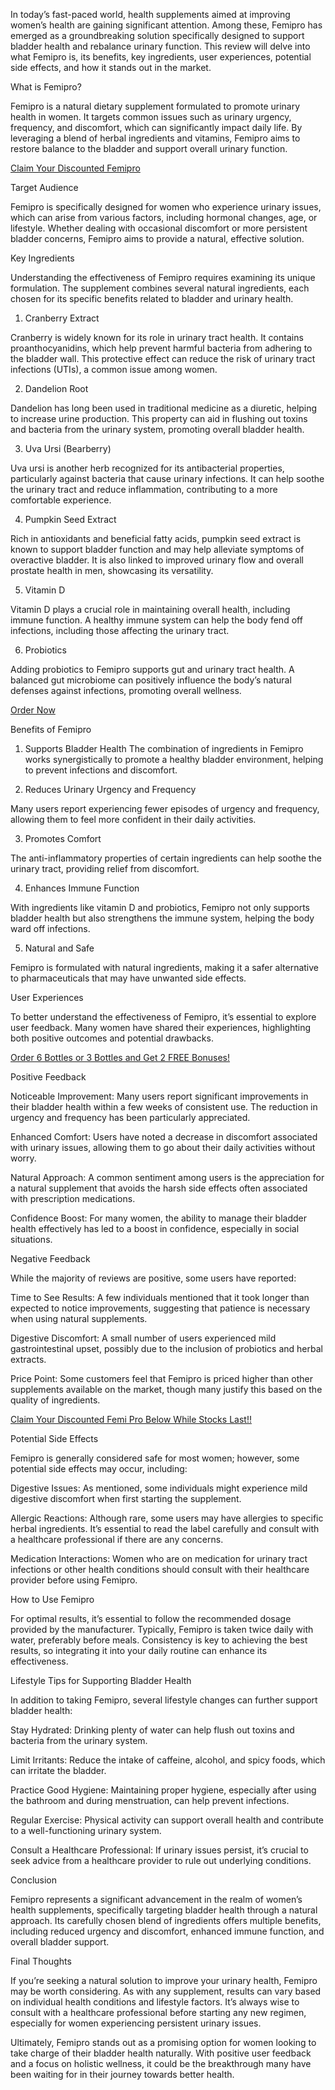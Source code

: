 In today’s fast-paced world, health supplements aimed at improving women’s health are gaining significant attention. Among these, Femipro has emerged as a groundbreaking solution specifically designed to support bladder health and rebalance urinary function. This review will delve into what Femipro is, its benefits, key ingredients, user experiences, potential side effects, and how it stands out in the market.

What is Femipro?

Femipro is a natural dietary supplement formulated to promote urinary health in women. It targets common issues such as urinary urgency, frequency, and discomfort, which can significantly impact daily life. By leveraging a blend of herbal ingredients and vitamins, Femipro aims to restore balance to the bladder and support overall urinary function.

<a href="https://thefemipro.com/index.php?aff_id=451">Claim Your Discounted Femipro</a>

Target Audience

Femipro is specifically designed for women who experience urinary issues, which can arise from various factors, including hormonal changes, age, or lifestyle. Whether dealing with occasional discomfort or more persistent bladder concerns, Femipro aims to provide a natural, effective solution.

Key Ingredients

Understanding the effectiveness of Femipro requires examining its unique formulation. The supplement combines several natural ingredients, each chosen for its specific benefits related to bladder and urinary health.

1. Cranberry Extract

Cranberry is widely known for its role in urinary tract health. It contains proanthocyanidins, which help prevent harmful bacteria from adhering to the bladder wall. This protective effect can reduce the risk of urinary tract infections (UTIs), a common issue among women.

2. Dandelion Root

Dandelion has long been used in traditional medicine as a diuretic, helping to increase urine production. This property can aid in flushing out toxins and bacteria from the urinary system, promoting overall bladder health.

3. Uva Ursi (Bearberry)

Uva ursi is another herb recognized for its antibacterial properties, particularly against bacteria that cause urinary infections. It can help soothe the urinary tract and reduce inflammation, contributing to a more comfortable experience.

4. Pumpkin Seed Extract

Rich in antioxidants and beneficial fatty acids, pumpkin seed extract is known to support bladder function and may help alleviate symptoms of overactive bladder. It is also linked to improved urinary flow and overall prostate health in men, showcasing its versatility.

5. Vitamin D

Vitamin D plays a crucial role in maintaining overall health, including immune function. A healthy immune system can help the body fend off infections, including those affecting the urinary tract.

6. Probiotics

Adding probiotics to Femipro supports gut and urinary tract health. A balanced gut microbiome can positively influence the body’s natural defenses against infections, promoting overall wellness.

<a href="https://thefemipro.com/index.php?aff_id=451">Order Now</a>

Benefits of Femipro

1. Supports Bladder Health
The combination of ingredients in Femipro works synergistically to promote a healthy bladder environment, helping to prevent infections and discomfort.

2. Reduces Urinary Urgency and Frequency

Many users report experiencing fewer episodes of urgency and frequency, allowing them to feel more confident in their daily activities.

3. Promotes Comfort

The anti-inflammatory properties of certain ingredients can help soothe the urinary tract, providing relief from discomfort.

4. Enhances Immune Function

With ingredients like vitamin D and probiotics, Femipro not only supports bladder health but also strengthens the immune system, helping the body ward off infections.

5. Natural and Safe

Femipro is formulated with natural ingredients, making it a safer alternative to pharmaceuticals that may have unwanted side effects.

User Experiences

To better understand the effectiveness of Femipro, it’s essential to explore user feedback. Many women have shared their experiences, highlighting both positive outcomes and potential drawbacks.

<a href="https://thefemipro.com/index.php?aff_id=451">Order 6 Bottles or 3 Bottles and Get 2 FREE Bonuses!</a>

Positive Feedback

Noticeable Improvement: Many users report significant improvements in their bladder health within a few weeks of consistent use. The reduction in urgency and frequency has been particularly appreciated.

Enhanced Comfort: Users have noted a decrease in discomfort associated with urinary issues, allowing them to go about their daily activities without worry.

Natural Approach: A common sentiment among users is the appreciation for a natural supplement that avoids the harsh side effects often associated with prescription medications.

Confidence Boost: For many women, the ability to manage their bladder health effectively has led to a boost in confidence, especially in social situations.

Negative Feedback

While the majority of reviews are positive, some users have reported:

Time to See Results: A few individuals mentioned that it took longer than expected to notice improvements, suggesting that patience is necessary when using natural supplements.

Digestive Discomfort: A small number of users experienced mild gastrointestinal upset, possibly due to the inclusion of probiotics and herbal extracts.

Price Point: Some customers feel that Femipro is priced higher than other supplements available on the market, though many justify this based on the quality of ingredients.

<a href="https://thefemipro.com/index.php?aff_id=451">Claim Your Discounted Femi Pro Below While Stocks Last!!</a>


Potential Side Effects

Femipro is generally considered safe for most women; however, some potential side effects may occur, including:

Digestive Issues: As mentioned, some individuals might experience mild digestive discomfort when first starting the supplement.

Allergic Reactions: Although rare, some users may have allergies to specific herbal ingredients. It’s essential to read the label carefully and consult with a healthcare professional if there are any concerns.

Medication Interactions: Women who are on medication for urinary tract infections or other health conditions should consult with their healthcare provider before using Femipro.

How to Use Femipro

For optimal results, it’s essential to follow the recommended dosage provided by the manufacturer. Typically, Femipro is taken twice daily with water, preferably before meals. Consistency is key to achieving the best results, so integrating it into your daily routine can enhance its effectiveness.

Lifestyle Tips for Supporting Bladder Health

In addition to taking Femipro, several lifestyle changes can further support bladder health:

Stay Hydrated: Drinking plenty of water can help flush out toxins and bacteria from the urinary system.

Limit Irritants: Reduce the intake of caffeine, alcohol, and spicy foods, which can irritate the bladder.

Practice Good Hygiene: Maintaining proper hygiene, especially after using the bathroom and during menstruation, can help prevent infections.

Regular Exercise: Physical activity can support overall health and contribute to a well-functioning urinary system.

Consult a Healthcare Professional: If urinary issues persist, it’s crucial to seek advice from a healthcare provider to rule out underlying conditions.

Conclusion

Femipro represents a significant advancement in the realm of women’s health supplements, specifically targeting bladder health through a natural approach. Its carefully chosen blend of ingredients offers multiple benefits, including reduced urgency and discomfort, enhanced immune function, and overall bladder support.

Final Thoughts

If you’re seeking a natural solution to improve your urinary health, Femipro may be worth considering. As with any supplement, results can vary based on individual health conditions and lifestyle factors. It’s always wise to consult with a healthcare professional before starting any new regimen, especially for women experiencing persistent urinary issues.

Ultimately, Femipro stands out as a promising option for women looking to take charge of their bladder health naturally. With positive user feedback and a focus on holistic wellness, it could be the breakthrough many have been waiting for in their journey towards better health.
